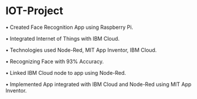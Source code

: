 # IOT-Project

•	Created Face Recognition App using Raspberry Pi. 

•	Integrated Internet of Things with IBM Cloud.

•	Technologies used Node-Red, MIT App Inventor, IBM Cloud.

•	Recognizing Face with 93% Accuracy.

•	Linked IBM Cloud node to app using Node-Red.

•	Implemented App integrated with IBM Cloud and Node-Red using MIT App Inventor.
